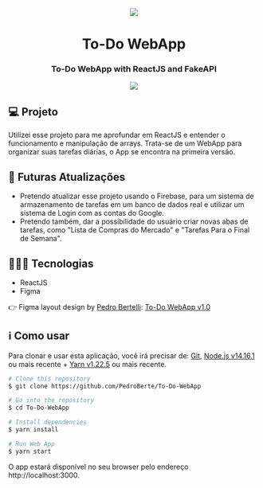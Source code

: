 <div style="text-align: center" align="center">
  <img src="https://i.imgur.com/RMpIq2t.png" align="center"/>
</div>

<h1 align="center">To-Do WebApp</h1>

<h3 align="center">To-Do WebApp with ReactJS and FakeAPI</h3>
<div style="text-align: center" align="center">
<img src="https://i.imgur.com/M17CHAy.png" align="center" />
</div>

## 💻 Projeto

Utilizei esse projeto para me aprofundar em ReactJS e entender o funcionamento e manipulação de arrays. Trata-se de um WebApp para organizar suas tarefas diárias, o App se encontra na primeira versão.

## 🚀 Futuras Atualizações
<ul>
  <li>Pretendo atualizar esse projeto usando o Firebase, para um sistema de armazenamento de tarefas em um banco de dados real e utilizar um sistema de Login com as contas do Google.</li>
  <li>Pretendo também, dar a possibilidade do usuário criar novas abas de tarefas, como "Lista de Compras do Mercado" e "Tarefas Para o Final de Semana".</li>
</ul>

## 👨🏻‍💻 Tecnologias

<ul>
  <li>ReactJS</li>
  <li>Figma</li>
</ul>

👉 Figma layout design by <a href="https://www.figma.com/@PedroBerte">Pedro Bertelli</a>: <a href="https://www.figma.com/community/file/1035611140250220707/To-Do-WebApp">To-Do WebApp v1.0</a>

<h2>ℹ️ Como usar</h2>
<p>Para clonar e usar esta aplicação, você irá precisar de: <a href="https://git-scm.com/">Git</a>, <a href="https://nodejs.org/en/">Node.js v14.16.1</a> ou mais recente + <a href="https://yarnpkg.com/">Yarn v1.22.5</a> ou mais recente.</p>

```bash
# Clone this repository
$ git clone https://github.com/PedroBerte/To-Do-WebApp

# Go into the repository
$ cd To-Do-WebApp

# Install dependencies
$ yarn install

# Run Web App
$ yarn start
```

O app estará disponível no seu browser pelo endereço http://localhost:3000.
